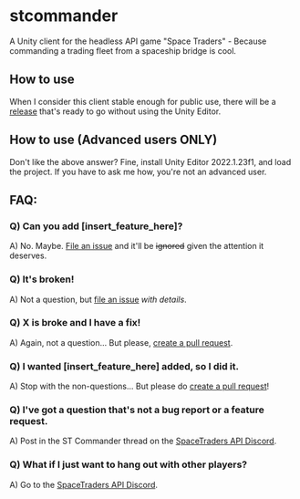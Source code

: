 # stcommander
A Unity client for the headless API game "Space Traders" - Because commanding a trading fleet from a spaceship bridge is cool.

## How to use
When I consider this client stable enough for public use, there will be a [release](/releases) that's ready to go without using the Unity Editor.

## How to use (Advanced users ONLY)
Don't like the above answer? Fine, install Unity Editor 2022.1.23f1, and load the project. If you have to ask me how, you're not an advanced user.

## FAQ:
### Q) Can you add [insert_feature_here]?
A) No. Maybe. [File an issue](issues/new?template=feature_request.md) and it'll be ~~ignored~~ given the attention it deserves.
### Q) It's broken!
A) Not a question, but [file an issue](/issues/new?template=bug_report.md) *with details*.
### Q) X is broke and I have a fix!
A) Again, not a question... But please, [create a pull request](/pulls).
### Q) I wanted [insert_feature_here] added, so I did it.
A) Stop with the non-questions... But please do [create a pull request](/pulls)!
### Q) I've got a question that's not a bug report or a feature request.
A) Post in the ST Commander thread on the [SpaceTraders API Discord](https://discord.com/invite/jh6zurdWk5).
### Q) What if I just want to hang out with other players?
A) Go to the [SpaceTraders API Discord](https://discord.com/invite/jh6zurdWk5).
